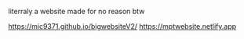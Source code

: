 literraly a website
made for no reason btw

https://mic9371.github.io/bigwebsiteV2/
https://mptwebsite.netlify.app
